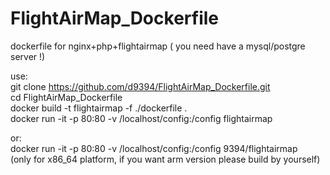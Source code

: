 # FlightAirMap_Dockerfile   
dockerfile for nginx+php+flightairmap ( you need have a mysql/postgre server !)   

use:   
git clone https://github.com/d9394/FlightAirMap_Dockerfile.git   
cd FlightAirMap_Dockerfile   
docker build -t flightairmap -f ./dockerfile .   
docker run -it -p 80:80 -v /localhost/config:/config flightairmap   

or:   
docker run -it -p 80:80 -v /localhost/config:/config 9394/flightairmap   
(only for x86_64 platform, if you want arm version please build by yourself)   

